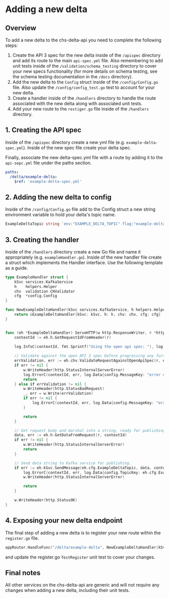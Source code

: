 # Adding a new delta

## Overview

To add a new delta to the chs-delta-api you need to complete the following steps:
1. Create the API 3 spec for the new delta inside of the `/apispec` directory and add its route to the main
`api-spec.yml` file. Also remembering to add unit tests inside of the `/validation/schema_testing` directory to cover your 
new specs functionality (for more details on schema testing, see the schema testing documentation in the `/docs` directory).
2. Add the new delta to the `Config` struct inside of the `/config/Config.go` file. Also update the `/config/config_test.go` 
test to account for your new delta.
3. Create a handler inside of the `/handlers` directory to handle the route associated with the new delta along with 
associated unit tests.
4. Add your new route to the `restiger.go` file inside of the `/handlers` directory.

## 1. Creating the API spec
Inside of the `/apispec` directory create a new yml file (e.g. `example-delta-spec.yml`). Inside of the new spec file create
your delta spec.

Finally, associate the new delta-spec.yml file with a route by adding it to the `api-sepc.yml` file under the paths section.
```yaml
paths:
  /delta/example-delta:
    $ref: 'example-delta-spec.yml'
```

## 2. Adding the new delta to config
Inside of the `/config/Config.go` file add to the Config struct a new string environment variable to hold your delta's topic name.
```go
ExampleDeltaTopic string `env:"EXAMPLE_DELTA_TOPIC" flag:"example-delta-topic" flagDesc:"Topic for example delta"`

```

## 3. Creating the handler
Inside of the `/handlers` directory create a new Go file and name it appropriately (e.g. `exampleHandler.go`). 
Inside of the new handler file create a struct which implements the Handler interface. Use the following template
as a guide.
```go
type ExampleHandler struct {
	kSvc services.KafkaService
	h    helpers.Helper
	chv  validation.CHValidator
	cfg  *config.Config
}

func NewExampleDeltaHandler(kSvc services.KafkaService, h helpers.Helper, chv validation.CHValidator, cfg *config.Config) *ExampleDeltaHandler {
	return &ExampleDeltaHandler{kSvc: kSvc, h: h, chv: chv, cfg: cfg}
}


func (eh *ExampleDeltaHandler) ServeHTTP(w http.ResponseWriter, r *http.Request) {
	contextId := eh.h.GetRequestIdFromHeader(r)
    
    log.InfoC(contextId, fmt.Sprintf("Using the open api spec: "), log.Data{config.OpenApiSpecKey: eh.cfg.OpenApiSpec})

    // Validate against the open API 3 spec before progressing any further.
    errValidation, err := eh.chv.ValidateRequestAgainstOpenApiSpec(r, eh.cfg.OpenApiSpec, contextId)
    if err != nil {
        w.WriteHeader(http.StatusInternalServerError)
        log.ErrorC(contextId, err, log.Data{config.MessageKey: "error occurred while trying to validate request"})
        return
    } else if errValidation != nil {
        w.WriteHeader(http.StatusBadRequest)
        _, err = w.Write(errValidation)
        if err != nil {
            log.ErrorC(contextId, err, log.Data{config.MessageKey: "error occurred while trying to write response"})
        }

        return
    }

    // Get request body and marshal into a string, ready for publishing.
    data, err := eh.h.GetDataFromRequest(r, contextId)
    if err != nil {
        w.WriteHeader(http.StatusInternalServerError)
        return
    }

    // Send data string to Kafka service for publishing.
    if err := eh.kSvc.SendMessage(eh.cfg.ExampleDeltaTopic, data, contextId); err != nil {
        log.ErrorC(contextId, err, log.Data{config.TopicKey: eh.cfg.ExampleDeltaTopic, config.MessageKey: "error sending the message to the given kafka topic"})
        w.WriteHeader(http.StatusInternalServerError)

        return
    }

    w.WriteHeader(http.StatusOK)
}
```

## 4. Exposing your new delta endpoint
The final step of adding a new delta is to register your new route within the `register.go` file.
```go
appRouter.HandleFunc("/delta/example-delta", NewExampleDeltaHandler(kSvc, h, chv, cfg).ServeHTTP).Methods(http.MethodPost).Name("example-delta")
```
and update the register.go `TestRegister` unit test to cover your changes.

## Final notes
All other services on the chs-delta-api are generic and will not require any changes when adding a new delta, including 
their unit tests.